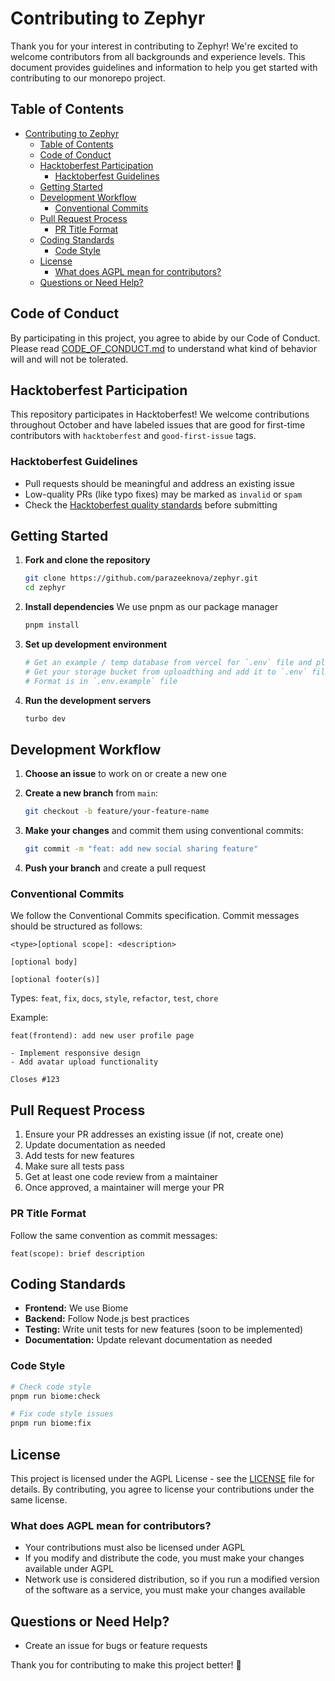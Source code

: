 # Contributing to Zephyr

Thank you for your interest in contributing to Zephyr! We're excited to welcome contributors from all backgrounds and experience levels. This document provides guidelines and information to help you get started with contributing to our monorepo project.

## Table of Contents

- [Contributing to Zephyr](#contributing-to-zephyr)
  - [Table of Contents](#table-of-contents)
  - [Code of Conduct](#code-of-conduct)
  - [Hacktoberfest Participation](#hacktoberfest-participation)
    - [Hacktoberfest Guidelines](#hacktoberfest-guidelines)
  - [Getting Started](#getting-started)
  - [Development Workflow](#development-workflow)
    - [Conventional Commits](#conventional-commits)
  - [Pull Request Process](#pull-request-process)
    - [PR Title Format](#pr-title-format)
  - [Coding Standards](#coding-standards)
    - [Code Style](#code-style)
  - [License](#license)
    - [What does AGPL mean for contributors?](#what-does-agpl-mean-for-contributors)
  - [Questions or Need Help?](#questions-or-need-help)

## Code of Conduct

By participating in this project, you agree to abide by our Code of Conduct. Please read [CODE_OF_CONDUCT.md](CODE_OF_CONDUCT.md) to understand what kind of behavior will and will not be tolerated.

## Hacktoberfest Participation

This repository participates in Hacktoberfest! We welcome contributions throughout October and have labeled issues that are good for first-time contributors with `hacktoberfest` and `good-first-issue` tags.

### Hacktoberfest Guidelines

- Pull requests should be meaningful and address an existing issue
- Low-quality PRs (like typo fixes) may be marked as `invalid` or `spam`
- Check the [Hacktoberfest quality standards](https://hacktoberfest.digitalocean.com/resources/qualitystandards) before submitting

## Getting Started

1. **Fork and clone the repository**

   ```bash
   git clone https://github.com/parazeeknova/zephyr.git
   cd zephyr
   ```

2. **Install dependencies**
   We use pnpm as our package manager

   ```bash
   pnpm install
   ```

3. **Set up development environment**

   ```bash
   # Get an example / temp database from vercel for `.env` file and place it in `packages/db`.
   # Get your storage bucket from uploadthing and add it to `.env` file, Will be replaced with amazon s3 bucket later.
   # Format is in `.env.example` file
   ```

4. **Run the development servers**

   ```bash
   turbo dev
   ```

## Development Workflow

1. **Choose an issue** to work on or create a new one
2. **Create a new branch** from `main`:

   ```bash
   git checkout -b feature/your-feature-name
   ```

3. **Make your changes** and commit them using conventional commits:

   ```bash
   git commit -m "feat: add new social sharing feature"
   ```

4. **Push your branch** and create a pull request

### Conventional Commits

We follow the Conventional Commits specification. Commit messages should be structured as follows:

```
<type>[optional scope]: <description>

[optional body]

[optional footer(s)]
```

Types: `feat`, `fix`, `docs`, `style`, `refactor`, `test`, `chore`

Example:

```
feat(frontend): add new user profile page

- Implement responsive design
- Add avatar upload functionality

Closes #123
```

## Pull Request Process

1. Ensure your PR addresses an existing issue (if not, create one)
2. Update documentation as needed
3. Add tests for new features
4. Make sure all tests pass
5. Get at least one code review from a maintainer
6. Once approved, a maintainer will merge your PR

### PR Title Format

Follow the same convention as commit messages:

```
feat(scope): brief description
```

## Coding Standards

- **Frontend:** We use Biome
- **Backend:** Follow Node.js best practices
- **Testing:** Write unit tests for new features (soon to be implemented)
- **Documentation:** Update relevant documentation as needed

### Code Style

```bash
# Check code style
pnpm run biome:check

# Fix code style issues
pnpm run biome:fix
```

## License

This project is licensed under the AGPL License - see the [LICENSE](LICENSE) file for details. By contributing, you agree to license your contributions under the same license.

### What does AGPL mean for contributors?

- Your contributions must also be licensed under AGPL
- If you modify and distribute the code, you must make your changes available under AGPL
- Network use is considered distribution, so if you run a modified version of the software as a service, you must make your changes available

## Questions or Need Help?

- Create an issue for bugs or feature requests

Thank you for contributing to make this project better! 🎉
